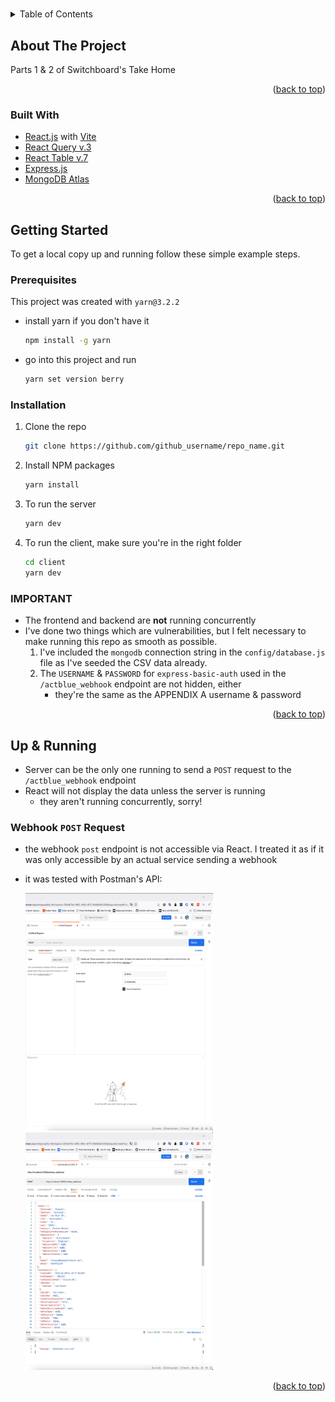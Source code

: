 # <div id="top"></div>

<!--
*** Thanks for checking out the Best-README-Template. If you have a suggestion
*** that would make this better, please fork the repo and create a pull request
*** or simply open an issue with the tag "enhancement".
*** Don't forget to give the project a star!
*** Thanks again! Now go create something AMAZING! :D
-->

<!-- PROJECT SHIELDS -->
<!--
*** I'm using markdown "reference style" links for readability.
*** Reference links are enclosed in brackets [ ] instead of parentheses ( ).
*** See the bottom of this document for the declaration of the reference variables
*** for contributors-url, forks-url, etc. This is an optional, concise syntax you may use.
*** https://www.markdownguide.org/basic-syntax/#reference-style-links
-->

<!-- TABLE OF CONTENTS -->
<details>
  <summary>Table of Contents</summary>
  <ol>
    <li>
      <a href="#about-the-project">About The Project</a>
      <ul>
        <li><a href="#built-with">Built With</a></li>
      </ul>
    </li>
    <li>
      <a href="#getting-started">Getting Started</a>
      <ul>
        <li><a href="#prerequisites">Prerequisites</a></li>
        <li><a href="#installation">Installation</a></li>
      </ul>
    </li>
    <li><a href="#usage">Usage</a></li>
  </ol>
</details>

<!-- ABOUT THE PROJECT -->

## About The Project

Parts 1 & 2 of Switchboard's Take Home

<p align="right">(<a href="#top">back to top</a>)</p>

### Built With

- [React.js](https://reactjs.org/) with [Vite](https://vitejs.dev/)
- [React Query v.3](https://react-query-v3.tanstack.com/)
- [React Table v.7](https://react-table-v7.tanstack.com/)
- [Express.js](https://expressjs.com/)
- [MongoDB Atlas](https://www.mongodb.com/)

<p align="right">(<a href="#top">back to top</a>)</p>

<!-- GETTING STARTED -->

## Getting Started

To get a local copy up and running follow these simple example steps.

### Prerequisites

This project was created with `yarn@3.2.2`

- install yarn if you don't have it
  ```sh
  npm install -g yarn
  ```
- go into this project and run
  ```sh
  yarn set version berry
  ```

### Installation

1. Clone the repo
   ```sh
   git clone https://github.com/github_username/repo_name.git
   ```
2. Install NPM packages

   ```sh
   yarn install
   ```

3. To run the server

   ```sh
   yarn dev
   ```

4. To run the client, make sure you're in the right folder
   ```sh
   cd client
   yarn dev
   ```

### IMPORTANT

- The frontend and backend are **not** running concurrently
- I've done two things which are vulnerabilities, but I felt necessary to make running this repo as smooth as possible.
  1.  I've included the `mongodb` connection string in the `config/database.js` file as I've seeded the CSV data already.
  2.  The `USERNAME` & `PASSWORD` for `express-basic-auth` used in the `/actblue_webhook` endpoint are not hidden, either
      - they're the same as the APPENDIX A username & password

<p align="right">(<a href="#top">back to top</a>)</p>

<!-- USAGE EXAMPLES -->

## Up & Running

- Server can be the only one running to send a `POST` request to the `/actblue_webhook` endpoint
- React will not display the data unless the server is running
  - they aren't running concurrently, sorry!

### Webhook `POST` Request

- the webhook `post` endpoint is not accessible via React. I treated it as if it was only accessible by an actual service sending a webhook
- it was tested with Postman's API:

  <a href="https://github.com/github_username/repo_name">
    <img src="images/screenshot01.png" alt="screenshot showing basic auth username and password" width="300" height="380">
  </a>

    <a href="https://github.com/github_username/repo_name">
    <img src="images/screenshot02.png" alt="screenshot showing the json object and 200 status" width="300" height="380">
  </a>

<p align="right">(<a href="#top">back to top</a>)</p>
